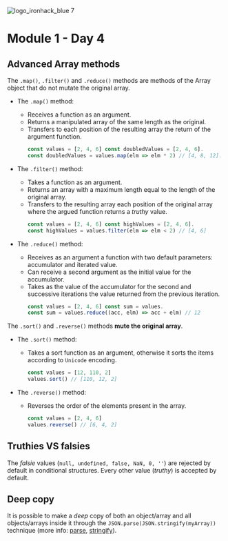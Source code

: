 ![logo_ironhack_blue 7](https://user-images.githubusercontent.com/23629340/40541063-a07a0a8a-601a-11e8-91b5-2f13e4e6b441.png)

# Module 1 - Day 4

## Advanced Array methods

The `.map()`, `.filter()` and `.reduce()` methods are methods of the Array object that do not mutate the original array.

- The `.map()` method:
  - Receives a function as an argument.
  - Returns a manipulated array of the same length as the original.
  - Transfers to each position of the resulting array the return of the argument function.
    ````javascript
    const values = [2, 4, 6] const doubledValues = [2, 4, 6].
    const doubledValues = values.map(elm => elm * 2) // [4, 8, 12].
    ````
    
- The `.filter()` method:
  - Takes a function as an argument.
  - Returns an array with a maximum length equal to the length of the original array.
  - Transfers to the resulting array each position of the original array where the argued function returns a _truthy_ value.
    ````javascript
    const values = [2, 4, 6] const highValues = [2, 4, 6].
    const highValues = values.filter(elm => elm < 2) // [4, 6] 
    ````
  
- The `.reduce()` method: 
  - Receives as an argument a function with two default parameters: accumulator and iterated value.
  - Can receive a second argument as the initial value for the accumulator.
  - Takes as the value of the accumulator for the second and successive iterations the value returned from the previous iteration.
    ````javascript
    const values = [2, 4, 6] const sum = values.
    const sum = values.reduce((acc, elm) => acc + elm) // 12 
    ````
  
The `.sort()` and `.reverse()` methods **mute the original array**.

- The `.sort()` method:
  - Takes a sort function as an argument, otherwise it sorts the items according to `Unicode` encoding.
    ````javascript
    const values = [12, 110, 2]
    values.sort() // [110, 12, 2]
    ````

- The `.reverse()` method:
  - Reverses the order of the elements present in the array.
    ````javascript
    const values = [2, 4, 6]
    values.reverse() // [6, 4, 2]
    ````
 
## Truthies VS falsies
The _falsie_ values (`null, undefined, false, NaN, 0, ''`) are rejected by default in conditional structures. Every other value (_truthy_) is accepted by default.

## Deep copy
It is possible to make a _deep_ copy of both an object/array and all objects/arrays inside it through the `JSON.parse(JSON.stringify(myArray))` technique (more info: [parse](1), [stringify](2)).

[1]: https://developer.mozilla.org/en-US/docs/Web/JavaScript/Reference/Global_Objects/JSON/parse
[2]: https://developer.mozilla.org/en-US/docs/Web/JavaScript/Reference/Global_Objects/JSON/stringify
